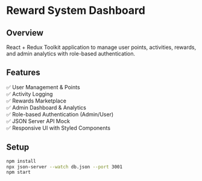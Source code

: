 # Reward System Dashboard

## Overview
React + Redux Toolkit application to manage user points, activities, rewards, and admin analytics with role-based authentication.

## Features
✅ User Management & Points  
✅ Activity Logging  
✅ Rewards Marketplace  
✅ Admin Dashboard & Analytics  
✅ Role-based Authentication (Admin/User)  
✅ JSON Server API Mock  
✅ Responsive UI with Styled Components  

## Setup
```bash
npm install
npx json-server --watch db.json --port 3001
npm start
